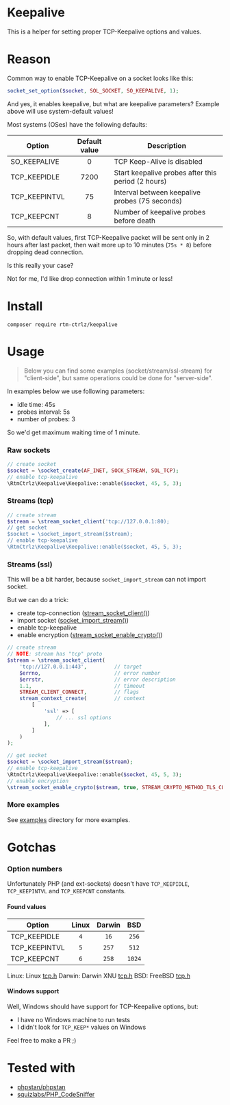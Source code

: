 # Keepalive

This is a helper for setting proper TCP-Keepalive options and values.

# Reason

Common way to enable TCP-Keepalive on a socket looks like this:

```php
socket_set_option($socket, SOL_SOCKET, SO_KEEPALIVE, 1);
```

And yes, it enables keepalive, but what are keepalive parameters? Example above will use system-default values!

Most systems (OSes) have the following defaults:

| Option | Default value | Description |
|-|:-:|-|
| SO_KEEPALIVE | 0 | TCP Keep-Alive is disabled |
| TCP_KEEPIDLE | 7200 | Start keepalive probes after this period (2 hours) |
| TCP_KEEPINTVL | 75 |  Interval between keepalive probes (75 seconds) |
| TCP_KEEPCNT | 8 | Number of keepalive probes before death |

So, with default values, first TCP-Keepalive packet will be sent only in 2 hours after last packet, then wait more up to
10 minutes (`75s * 8`) before dropping dead connection.

Is this really your case?

Not for me, I'd like drop connection within 1 minute or less!

# Install

```shell
composer require rtm-ctrlz/keepalive
```

# Usage

> Below you can find some examples (socket/stream/ssl-stream) for "client-side", but same operations could be done for "server-side".

In examples below we use following parameters:

- idle time: 45s
- probes interval: 5s
- number of probes: 3

So we'd get maximum waiting time of 1 minute.

### Raw sockets

```php
// create socket
$socket = \socket_create(AF_INET, SOCK_STREAM, SOL_TCP);
// enable tcp-keepalive
\RtmCtrlz\Keepalive\Keepalive::enable($socket, 45, 5, 3);
```

### Streams (tcp)

```php
// create stream
$stream = \stream_socket_client('tcp://127.0.0.1:80);
// get socket
$socket = \socket_import_stream($stream);
// enable tcp-keepalive
\RtmCtrlz\Keepalive\Keepalive::enable($socket, 45, 5, 3);
```

### Streams (ssl)

This will be a bit harder, because `socket_import_stream` can not import socket.

But we can do a trick:

- create tcp-connection ([stream_socket_client()](https://www.php.net/manual/en/function.stream-socket-client.php))
- import socket ([socket_import_stream()](https://www.php.net/manual/en/function.socket-import-stream.php))
- enable tcp-keepalive
- enable
  encryption ([stream_socket_enable_crypto()](https://www.php.net/manual/en/function.stream-socket-enable-crypto.php))

```php
// create stream
// NOTE: stream has "tcp" proto
$stream = \stream_socket_client(
    'tcp://127.0.0.1:443',         // target
    $errno,                        // error number
    $errstr,                       // error description
    1.1,                           // timeout
    STREAM_CLIENT_CONNECT,         // flags
    stream_context_create(         // context
        [
            'ssl' => [
                // ... ssl options
            ],
        ]
    )
);

// get socket
$socket = \socket_import_stream($stream);
// enable tcp-keepalive
\RtmCtrlz\Keepalive\Keepalive::enable($socket, 45, 5, 3);
// enable encryption
\stream_socket_enable_crypto($stream, true, STREAM_CRYPTO_METHOD_TLS_CLIENT);
```

### More examples

See [examples](./examples/) directory for more examples.

# Gotchas

### Option numbers

Unfortunately PHP (and ext-sockets) doesn't have `TCP_KEEPIDLE`, `TCP_KEEPINTVL` and `TCP_KEEPCNT` constants.

#### Found values
| Option | Linux | Darwin | BSD |
|-|:-:|:-:|:-:|
|TCP_KEEPIDLE| `4` | `16` | `256` |
|TCP_KEEPINTVL| `5` | `257` | `512` |
|TCP_KEEPCNT| `6` | `258` |  `1024` |

Linux: Linux [tcp.h](https://github.com/torvalds/linux/blob/master/include/uapi/linux/tcp.h)
Darwin: Darwin XNU [tcp.h](https://github.com/apple/darwin-xnu/blob/master/bsd/netinet/tcp.h)
BSD: FreeBSD [tcp.h](https://github.com/freebsd/freebsd/blob/master/sys/netinet/tcp.h)

#### Windows support

Well, Windows should have support for TCP-Keepalive options, but:

- I have no Windows machine to run tests
- I didn't look for `TCP_KEEP*` values on Windows

Feel free to make a PR ;)

# Tested with

- [phpstan/phpstan](https://github.com/phpstan/phpstan)
- [squizlabs/PHP_CodeSniffer](https://github.com/squizlabs/PHP_CodeSniffer)
